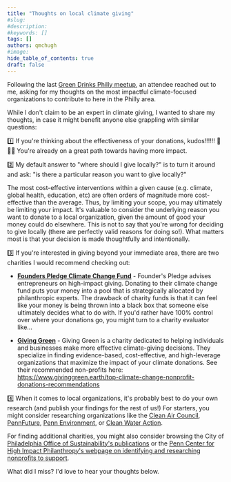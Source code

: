 ```yaml
---
title: "Thoughts on local climate giving"
#slug:
#description:
#keywords: []
tags: []
authors: qmchugh
#image:
hide_table_of_contents: true
draft: false
---
```


Following the last [Green Drinks Philly meetup](https://www.greendrinks.org/PA/Philadelphia), an attendee reached out to me, asking for my thoughts on the most impactful climate-focused organizations to contribute to here in the Philly area.

While I don't claim to be an expert in climate giving, I wanted to share my thoughts, in case it might benefit anyone else grappling with similar questions:

1️⃣ If you're thinking about the effectiveness of your donations, kudos!!!!!! 👏👏👏 You're already on a great path towards having more impact.

2️⃣ My default answer to "where should I give locally?" is to turn it around and ask: "is there a particular reason you want to give locally?"

The most cost-effective interventions within a given cause (e.g. climate, global health, education, etc) are often orders of magnitude more cost-effective than the average. Thus, by limiting your scope, you may ultimately be limiting your impact. It's valuable to consider the underlying reason you want to donate to a local organization, given the amount of good your money could do elsewhere. This is not to say that you're wrong for deciding to give locally (there are perfectly valid reasons for doing so!). What matters most is that your decision is made thoughtfully and intentionally.

3️⃣ If you're interested in giving beyond your immediate area, there are two charities I would recommend checking out:

- **[Founders Pledge Climate Change Fund](https://www.founderspledge.com/funds/climate-change-fund)** - Founder's Pledge advises entrepreneurs on high-impact giving. Donating to their climate change fund puts your money into a pool that is strategically allocated by philanthropic experts. The drawback of charity funds is that it can feel like your money is being thrown into a black box that someone else ultimately decides what to do with. If you'd rather have 100% control over where your donations go, you might turn to a charity evaluator like…

- **[Giving Green](https://www.givinggreen.earth/)** - Giving Green is a charity dedicated to helping individuals and businesses make more effective climate-giving decisions. They specialize in finding evidence-based, cost-effective, and high-leverage organizations that maximize the impact of your climate donations. See their recommended non-profits here: https://www.givinggreen.earth/top-climate-change-nonprofit-donations-recommendations

4️⃣ When it comes to local organizations, it's probably best to do your own research (and publish your findings for the rest of us!) For starters, you might consider researching organizations like the [Clean Air Council](https://cleanair.org/), [PennFuture](https://www.pennfuture.org/), [Penn Environment](https://environmentamerica.org/pennsylvania/), or [Clean Water Action](https://cleanwater.org/).

For finding additional charities, you might also consider browsing the City of [Philadelphia Office of Sustainability's publications](https://www.phila.gov/departments/office-of-sustainability/publications/) or the [Penn Center for High Impact Philanthropy's webpage on identifying and researching nonprofits to support](https://www.impact.upenn.edu/resources-for-identifying-and-researching-nonprofits-to-support/).

What did I miss? I'd love to hear your thoughts below.
